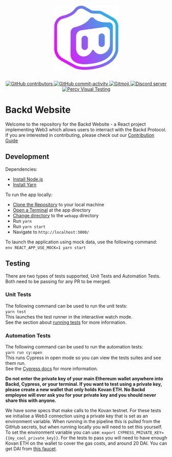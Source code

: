 <div align="center">
  <br>
	<a href="https://mero.finance/"><img src="public/favicon/android-chrome-512x512.png" width="200"></a>
  <br>
  <br>
  <p>
    <a href="https://github.com/merofinance/webapp/graphs/contributors">
        <img src="https://img.shields.io/github/contributors/merofinance/webapp?style=flat-square" alt="GitHub contributors" />
    </a>
    <a href="https://github.com/merofinance/webapp/commits/">
    	<img src="https://img.shields.io/github/commit-activity/m/merofinance/webapp?style=flat-square" alt="GitHub commit-activity" />
    </a>
    <a href="https://gitmoji.dev">
        <img src="https://img.shields.io/badge/gitmoji-%20😜%20😍-FFDD67.svg?style=flat-square" alt="Gitmoji" >
    </a>
    <a href="https://discord.gg/jpGvaFV3Rv">
        <img src="https://discordapp.com/api/guilds/869304943373348915/embed.png" alt="Discord server" >
    </a>
    <a href="https://percy.io/3b0d1c60/backd">
        <img src="https://percy.io/static/images/percy-badge.svg" alt="Percy Visual Testing" >
    </a>
  </p>
</div>

# Backd Website

Welcome to the repository for the Backd Website - a React project implementing Web3 which allows users to interract with the Backd Protocol.  
If you are interested in contributing, please check out our [Contribution Guide](https://github.com/merofinance/webapp/blob/master/.github/CONTRIBUTING.md)

## Development

Dependencies:

- [Install Node.js](https://nodejs.org/en/download/)
- [Install Yarn](https://classic.yarnpkg.com/en/docs/install/)

To run the app locally:

- [Clone the Repository](https://www.google.com/search?q=how+to+clone+a+repository+from+github) to your local machine
- [Open a Terminal](https://www.google.com/search?q=how+to+open+a+terminal+in+a+directory&oq=how+to+open+a+terminal+in+a+directory) at the app directory
- [Change directory](https://www.google.com/search?q=how+to+cd+to+a+directory&oq=how+to+cd+to+a+directory) to the `webapp` directory
- Run `yarn`
- Run `yarn start`
- Navigate to `http://localhost:3000/`

To launch the application using mock data, use the following command:  
`env REACT_APP_USE_MOCK=1 yarn start`

## Testing

There are two types of tests supported, Unit Tests and Automation Tests.  
Both need to be passing for any PR to be merged.

### Unit Tests

The following command can be used to run the unit tests:  
`yarn test`  
This launches the test runner in the interactive watch mode.  
See the section about [running tests](https://facebook.github.io/create-react-app/docs/running-tests) for more information.

### Automation Tests

The following command can be used to run the automation tests:  
`yarn run cy:open`  
This runs Cypress in open mode so you can view the tests suites and see them run.  
See the [Cypress docs](https://docs.cypress.io/guides/overview/why-cypress) for more information.

**Do not enter the private key of your main Ethereum wallet anywhere into Backd, Cypress, or your terminal. If you want to test using a private key, please create a new wallet that only holds Kovan ETH. No Backd employee will ever ask you for your private key and you should never share this with anyone.**

We have some specs that make calls to the Kovan testnet. For these tests we initialise a Web3 connection using a private key that is set as an environment variable. When running in the pipeline this is pulled from the GitHub secrets, but when running locally you will need to set this yourself. To set the environment variable you can use: `export CYPRESS_PRIVATE_KEY={{my_cool_private_key}}`. For the tests to pass you will need to have enough Kovan ETH on the wallet to cover the gas costs, and around 20 DAI. You can get DAI from [this faucet](https://testnet.aave.com/faucet).
